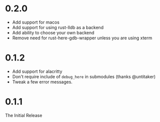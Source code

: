 # 0.2.0

- Add support for macos
- Add support for using rust-lldb as a backend
- Add ability to choose your own backend
- Remove need for rust-here-gdb-wrapper unless you are using xterm

# 0.1.2

- Add support for alacritty
- Don't require include of `debug_here` in submodules (thanks @untitaker)
- Tweak a few error messages.

# 0.1.1

The Initial Release
